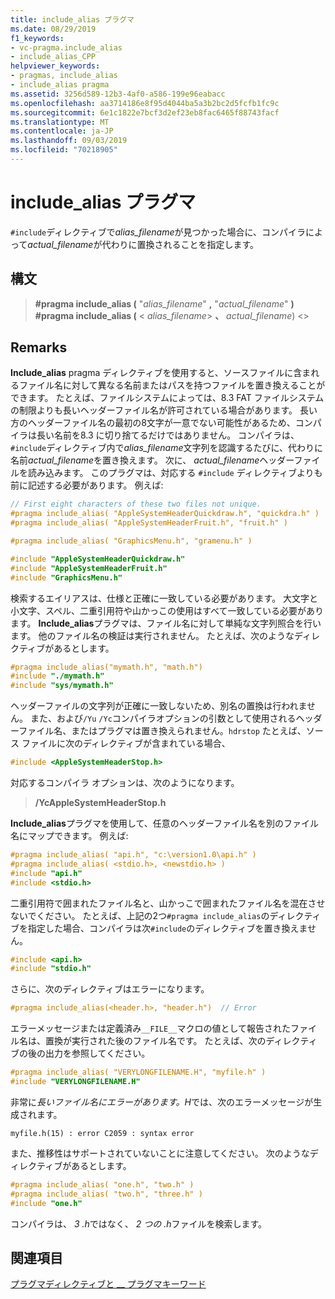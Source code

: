 ```yaml
---
title: include_alias プラグマ
ms.date: 08/29/2019
f1_keywords:
- vc-pragma.include_alias
- include_alias_CPP
helpviewer_keywords:
- pragmas, include_alias
- include_alias pragma
ms.assetid: 3256d589-12b3-4af0-a586-199e96eabacc
ms.openlocfilehash: aa3714186e8f95d4044ba5a3b2bc2d5fcfb1fc9c
ms.sourcegitcommit: 6e1c1822e7bcf3d2ef23eb8fac6465f88743facf
ms.translationtype: MT
ms.contentlocale: ja-JP
ms.lasthandoff: 09/03/2019
ms.locfileid: "70218905"
---
```

# <a name="include_alias-pragma"></a>include_alias プラグマ

`#include`ディレクティブで*alias_filename*が見つかった場合に、コンパイラによって*actual_filename*が代わりに置換されることを指定します。

## <a name="syntax"></a>構文

<!-- localization note - it's important to have the italic and bold characters immediately adjacent here. -->
> **#pragma include_alias (** "*alias_filename*" **,** "*actual_filename*" **)** \
> **#pragma include_alias (** \< *alias_filename*>  **、** *actual_filename*) \<> 

## <a name="remarks"></a>Remarks

**Include_alias** pragma ディレクティブを使用すると、ソースファイルに含まれるファイル名に対して異なる名前またはパスを持つファイルを置き換えることができます。 たとえば、ファイルシステムによっては、8.3 FAT ファイルシステムの制限よりも長いヘッダーファイル名が許可されている場合があります。 長い方のヘッダーファイル名の最初の8文字が一意でない可能性があるため、コンパイラは長い名前を8.3 に切り捨てるだけではありません。 コンパイラは、 `#include`ディレクティブ内で*alias_filename*文字列を認識するたびに、代わりに名前*actual_filename*を置き換えます。 次に、 *actual_filename*ヘッダーファイルを読み込みます。 このプラグマは、対応する `#include` ディレクティブよりも前に記述する必要があります。 例えば:

```cpp
// First eight characters of these two files not unique.
#pragma include_alias( "AppleSystemHeaderQuickdraw.h", "quickdra.h" )
#pragma include_alias( "AppleSystemHeaderFruit.h", "fruit.h" )

#pragma include_alias( "GraphicsMenu.h", "gramenu.h" )

#include "AppleSystemHeaderQuickdraw.h"
#include "AppleSystemHeaderFruit.h"
#include "GraphicsMenu.h"
```

検索するエイリアスは、仕様と正確に一致している必要があります。 大文字と小文字、スペル、二重引用符や山かっこの使用はすべて一致している必要があります。 **Include_alias**プラグマは、ファイル名に対して単純な文字列照合を行います。 他のファイル名の検証は実行されません。 たとえば、次のようなディレクティブがあるとします。

```cpp
#pragma include_alias("mymath.h", "math.h")
#include "./mymath.h"
#include "sys/mymath.h"
```

ヘッダーファイルの文字列が正確に一致しないため、別名の置換は行われません。 また、および`/Yu` `/Yc`コンパイラオプションの引数として使用されるヘッダーファイル名、またはプラグマは置き換えられません。`hdrstop` たとえば、ソース ファイルに次のディレクティブが含まれている場合、

```cpp
#include <AppleSystemHeaderStop.h>
```

対応するコンパイラ オプションは、次のようになります。

> **/YcAppleSystemHeaderStop.h**

**Include_alias**プラグマを使用して、任意のヘッダーファイル名を別のファイル名にマップできます。 例えば:

```cpp
#pragma include_alias( "api.h", "c:\version1.0\api.h" )
#pragma include_alias( <stdio.h>, <newstdio.h> )
#include "api.h"
#include <stdio.h>
```

二重引用符で囲まれたファイル名と、山かっこで囲まれたファイル名を混在させないでください。 たとえば、上記の2つ`#pragma include_alias`のディレクティブを指定した場合、コンパイラは次`#include`のディレクティブを置き換えません。

```cpp
#include <api.h>
#include "stdio.h"
```

さらに、次のディレクティブはエラーになります。

```cpp
#pragma include_alias(<header.h>, "header.h")  // Error
```

エラーメッセージまたは定義済み`__FILE__`マクロの値として報告されたファイル名は、置換が実行された後のファイル名です。 たとえば、次のディレクティブの後の出力を参照してください。

```cpp
#pragma include_alias( "VERYLONGFILENAME.H", "myfile.h" )
#include "VERYLONGFILENAME.H"
```

非常に*長いファイル名にエラーがあります。H*では、次のエラーメッセージが生成されます。

```Output
myfile.h(15) : error C2059 : syntax error
```

また、推移性はサポートされていないことに注意してください。 次のようなディレクティブがあるとします。

```cpp
#pragma include_alias( "one.h", "two.h" )
#pragma include_alias( "two.h", "three.h" )
#include "one.h"
```

コンパイラは、 *3 .h*ではなく、 *2 つの .h*ファイルを検索します。

## <a name="see-also"></a>関連項目

[プラグマディレクティブと __ プラグマキーワード](../preprocessor/pragma-directives-and-the-pragma-keyword.md)
